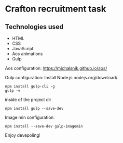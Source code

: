 # Crafton recruitment task

## Technologies used

- HTML
- CSS
- JavaScript
- Aos animations
- Gulp

Aos configuration:
https://michalsnik.github.io/aos/

Gulp configuration:
Install Node.js
nodejs.org/download/.
```
npm install gulp-cli -g
gulp -v
```

inside of the project dir

```
npm install gulp --save-dev
```

Image min configuration:
```
npm install --save-dev gulp-imagemin
```

Enjoy devepoling!
